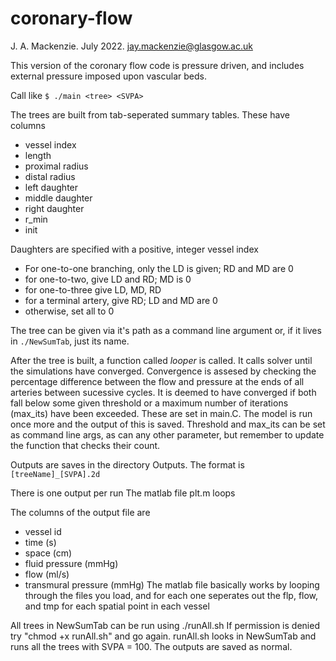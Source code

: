 # coronary-flow
J. A. Mackenzie.
July 2022.
jay.mackenzie@glasgow.ac.uk

This version of the coronary flow code is pressure driven, and includes external pressure imposed upon vascular beds.

Call like `$ ./main <tree> <SVPA>`

The trees are built from tab-seperated summary tables. These have columns
- vessel index
- length
- proximal radius
- distal radius
- left daughter
- middle daughter
- right daughter
- r_min
- init

Daughters are specified with a positive, integer vessel index
- For one-to-one branching, only the LD is given; RD and MD are 0
- for one-to-two, give LD and RD; MD is 0
- for one-to-three give LD, MD, RD
- for a terminal artery, give RD; LD and MD are 0
- otherwise, set all to 0

The tree can be given via it's path as a command line argument or, if it lives in `./NewSumTab`, just its name.


After the tree is built, a function called *looper* is called. It calls solver until the simulations have converged.
Convergence is assesed by checking the percentage difference between the flow and pressure at the ends of all arteries between sucessive cycles.
It is deemed to have converged if both fall below some given threshold or a maximum number of iterations (max_its) have been exceeded. These are set in main.C. The model is run once more and the output of this is saved.
Threshold and max_its can be set as command line args, as can any other parameter, but remember to update the function that checks their count.

Outputs are saves in the directory Outputs. The format is `[treeName]_[SVPA].2d`

There is one output per run
The matlab file plt.m loops

The columns of the output file are
- vessel id
- time (s)
- space (cm)
- fluid pressure (mmHg)
- flow (ml/s)
- transmural pressure (mmHg)
The matlab file basically works by looping through the files you load, and for each one seperates out the flp, flow, and tmp for each spatial point in each vessel

All trees in NewSumTab can be run using ./runAll.sh
If permission is denied try "chmod +x runAll.sh" and go again.
runAll.sh looks in NewSumTab and runs all the trees with SVPA = 100.
The outputs are saved as normal.